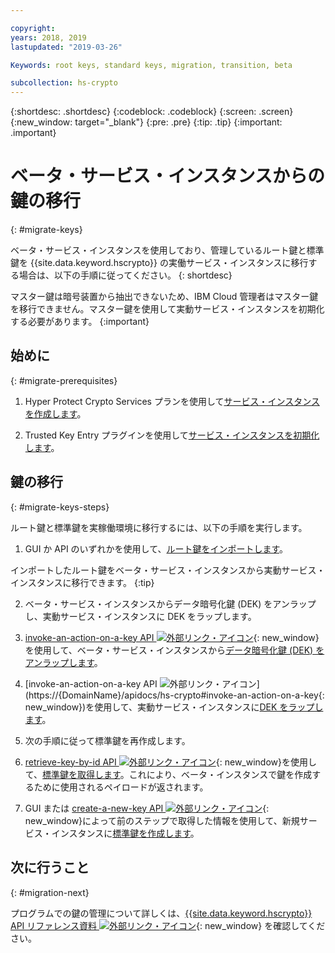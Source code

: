 ```yaml
---

copyright:
years: 2018, 2019
lastupdated: "2019-03-26"

Keywords: root keys, standard keys, migration, transition, beta

subcollection: hs-crypto
---
```


{:shortdesc: .shortdesc}
{:codeblock: .codeblock}
{:screen: .screen}
{:new_window: target="_blank"}
{:pre: .pre}
{:tip: .tip}
{:important: .important}

# ベータ・サービス・インスタンスからの鍵の移行
{: #migrate-keys}

ベータ・サービス・インスタンスを使用しており、管理しているルート鍵と標準鍵を {{site.data.keyword.hscrypto}} の実働サービス・インスタンスに移行する場合は、以下の手順に従ってください。
{: shortdesc}

マスター鍵は暗号装置から抽出できないため、IBM Cloud 管理者はマスター鍵を移行できません。マスター鍵を使用して実動サービス・インスタンスを初期化する必要があります。
{:important}  

## 始めに
{: #migrate-prerequisites}

1. Hyper Protect Crypto Services プランを使用して[サービス・インスタンスを作成します](/docs/services/hs-crypto/provision.html)。

2. Trusted Key Entry プラグインを使用して[サービス・インスタンスを初期化します](/docs/services/hs-crypto/initialize_hsm.html)。

## 鍵の移行
{: #migrate-keys-steps}  

ルート鍵と標準鍵を実稼働環境に移行するには、以下の手順を実行します。

1. GUI か API のいずれかを使用して、[ルート鍵をインポートします](/docs/services/hs-crypto/import-root-keys.html)。

  インポートしたルート鍵をベータ・サービス・インスタンスから実動サービス・インスタンスに移行できます。
  {:tip}

2. ベータ・サービス・インスタンスからデータ暗号化鍵 (DEK) をアンラップし、実動サービス・インスタンスに DEK をラップします。

  1. [invoke-an-action-on-a-key API ![外部リンク・アイコン](../../icons/launch-glyph.svg "外部リンク・アイコン")](https://{DomainName}/apidocs/hs-crypto#invoke-an-action-on-a-key){: new_window}を使用して、ベータ・サービス・インスタンスから[データ暗号化鍵 (DEK) をアンラップします](/docs/services/hs-crypto/unwrap-keys.html)。

  2. [invoke-an-action-on-a-key API ![外部リンク・アイコン](../../icons/launch-glyph.svg "外部リンク・アイコン")](https://{DomainName}/apidocs/hs-crypto#invoke-an-action-on-a-key{: new_window})を使用して、実動サービス・インスタンスに[DEK をラップします](/docs/services/hs-crypto/wrap-keys.html)。

3. 次の手順に従って標準鍵を再作成します。

  1. [retrieve-key-by-id API ![外部リンク・アイコン](../../icons/launch-glyph.svg "外部リンク・アイコン")](https://{DomainName}/apidocs/hs-crypto#retrieve-a-key-by-id){: new_window}を使用して、[標準鍵を取得します](/docs/services/hs-crypto?topic=hs-crypto-view-keys#retrieve-key-api)。これにより、ベータ・インスタンスで鍵を作成するために使用されるペイロードが返されます。

  2. GUI または [create-a-new-key API ![外部リンク・アイコン](../../icons/launch-glyph.svg "外部リンク・アイコン")](https://{DomainName}/apidocs/hs-crypto#create-a-new-key){: new_window}によって前のステップで取得した情報を使用して、新規サービス・インスタンスに[標準鍵を作成します](/docs/services/hs-crypto/create-standard-keys.html)。

## 次に行うこと
{: #migration-next}

プログラムでの鍵の管理について詳しくは、[{{site.data.keyword.hscrypto}} API リファレンス資料 ![外部リンク・アイコン](../../icons/launch-glyph.svg "外部リンク・アイコン")](https://{DomainName}/apidocs/hs-crypto){: new_window} を確認してください。
